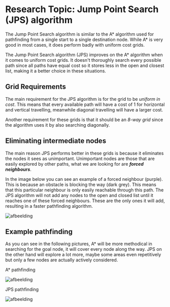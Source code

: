 # Research Topic: Jump Point Search (JPS) algorithm

The Jump Point Search algorithm is similar to the A* algorithm used for pathfinding from a single start to a single destination node.
While A* is very good in most cases, it does perform badly with uniform cost grids.

The Jump Point Search algorithm (JPS) improves on the A* algorithm when it comes to uniform cost grids.
It doesn't thoroughly search every possible path since all paths have equal cost so it stores less in the open and closest list, making it a better choice in these situations.

## Grid Requirements
The main requirement for the JPS algorithm is for the grid to be *uniform in cost*. This means that every available path will have a cost of 1 for horizontal and vertical travelling, meanwhile diagonal travelling will have a larger cost.

Another requirement for these grids is that it should be an *8-way grid* since the algorithm uses it by also searching diagonally.

## Eliminating intermediate nodes
The main reason JPS performs better in these grids is because it eliminates the nodes it sees as unimportant.
Unimportant nodes are those that are easily explored by other paths, what we are looking for are ***forced neighbours***.

In the image below you can see an example of a forced neighbour (purple). This is because an obstacle is blocking the way (dark grey).
This means that this particular neighbour is only easily reachable through this path.
The JPS algorithm will not add any nodes to the open and closed list until it reaches one of these forced neighbours. These are the only ones it will add, resulting in a faster pathfinding algorithm.

![afbeelding](https://user-images.githubusercontent.com/78912061/150272514-0dfac00e-d60d-4267-bc53-7090067ea8e4.png)

## Example pathfinding
As you can see in the following pictures, A* will be more methodical in searching for the goal node, it will cover every node along the way.
JPS on the other hand will explore a lot more, maybe some areas even repetitively but only a few nodes are actually actively considered.

A* pathfinding

![afbeelding](https://user-images.githubusercontent.com/78912061/150273224-9900d1f9-7689-43cc-bcc0-414cb2cdb5fd.png)

JPS pathfinding

![afbeelding](https://user-images.githubusercontent.com/78912061/150273262-79ced0ed-02ee-4322-b89a-f30df987ecde.png)
